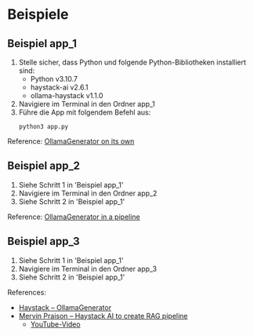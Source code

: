 # Beispiele

## Beispiel app_1

1. Stelle sicher, dass Python und folgende Python-Bibliotheken installiert sind:
   - Python v3.10.7
   - haystack-ai v2.6.1
   - ollama-haystack v1.1.0
2. Navigiere im Terminal in den Ordner app_1
3. Führe die App mit folgendem Befehl aus:
    ```
    python3 app.py
    ```

Reference: [OllamaGenerator on its own](https://docs.haystack.deepset.ai/docs/ollamagenerator#on-its-own)

## Beispiel app_2

1. Siehe Schritt 1 in 'Beispiel app_1'
2. Navigiere im Terminal in den Ordner app_2
3. Siehe Schritt 2 in 'Beispiel app_1'

Reference: [OllamaGenerator in a pipeline](https://docs.haystack.deepset.ai/docs/ollamagenerator#in-a-pipeline)

## Beispiel app_3
1. Siehe Schritt 1 in 'Beispiel app_1'
2. Navigiere im Terminal in den Ordner app_3
3. Siehe Schritt 2 in 'Beispiel app_1'

References:
- [Haystack – OllamaGenerator](https://docs.haystack.deepset.ai/docs/ollamagenerator)
- [Mervin Praison – Haystack AI to create RAG pipeline](https://mer.vin/2024/01/haystack-ai-to-create-rag-pipeline/)
  - [YouTube-Video](https://www.youtube.com/watch?v=8qqaqefugWQ&list=PLYQsp-tXX9w5PH0cZMbKWJC7bKhdz9ldj)